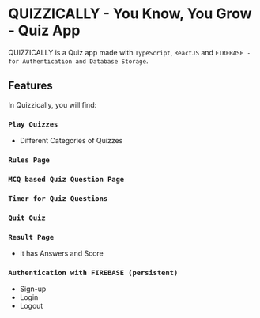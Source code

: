 # QUIZZICALLY - You Know, You Grow - Quiz App

QUIZZICALLY is a Quiz app made with `TypeScript`, `ReactJS` and `FIREBASE - for Authentication and Database Storage`.

## Features

In Quizzically, you will find:
### `Play Quizzes`

- Different Categories of Quizzes

### `Rules Page`
### `MCQ based Quiz Question Page`

### `Timer for Quiz Questions`

### `Quit Quiz`

### `Result Page`

- It has Answers and Score

### `Authentication with FIREBASE (persistent)`

- Sign-up
- Login
- Logout